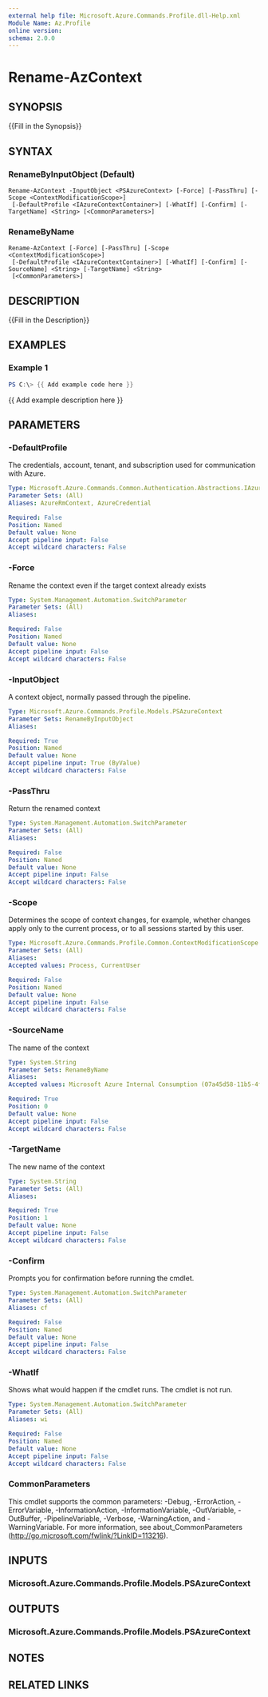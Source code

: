 ```yaml
---
external help file: Microsoft.Azure.Commands.Profile.dll-Help.xml
Module Name: Az.Profile
online version:
schema: 2.0.0
---
```


# Rename-AzContext

## SYNOPSIS
{{Fill in the Synopsis}}

## SYNTAX

### RenameByInputObject (Default)
```
Rename-AzContext -InputObject <PSAzureContext> [-Force] [-PassThru] [-Scope <ContextModificationScope>]
 [-DefaultProfile <IAzureContextContainer>] [-WhatIf] [-Confirm] [-TargetName] <String> [<CommonParameters>]
```

### RenameByName
```
Rename-AzContext [-Force] [-PassThru] [-Scope <ContextModificationScope>]
 [-DefaultProfile <IAzureContextContainer>] [-WhatIf] [-Confirm] [-SourceName] <String> [-TargetName] <String>
 [<CommonParameters>]
```

## DESCRIPTION
{{Fill in the Description}}

## EXAMPLES

### Example 1
```powershell
PS C:\> {{ Add example code here }}
```

{{ Add example description here }}

## PARAMETERS

### -DefaultProfile
The credentials, account, tenant, and subscription used for communication with Azure.

```yaml
Type: Microsoft.Azure.Commands.Common.Authentication.Abstractions.IAzureContextContainer
Parameter Sets: (All)
Aliases: AzureRmContext, AzureCredential

Required: False
Position: Named
Default value: None
Accept pipeline input: False
Accept wildcard characters: False
```

### -Force
Rename the context even if the target context already exists

```yaml
Type: System.Management.Automation.SwitchParameter
Parameter Sets: (All)
Aliases:

Required: False
Position: Named
Default value: None
Accept pipeline input: False
Accept wildcard characters: False
```

### -InputObject
A context object, normally passed through the pipeline.

```yaml
Type: Microsoft.Azure.Commands.Profile.Models.PSAzureContext
Parameter Sets: RenameByInputObject
Aliases:

Required: True
Position: Named
Default value: None
Accept pipeline input: True (ByValue)
Accept wildcard characters: False
```

### -PassThru
Return the renamed context

```yaml
Type: System.Management.Automation.SwitchParameter
Parameter Sets: (All)
Aliases:

Required: False
Position: Named
Default value: None
Accept pipeline input: False
Accept wildcard characters: False
```

### -Scope
Determines the scope of context changes, for example, whether changes apply only to the current process, or to all sessions started by this user.

```yaml
Type: Microsoft.Azure.Commands.Profile.Common.ContextModificationScope
Parameter Sets: (All)
Aliases:
Accepted values: Process, CurrentUser

Required: False
Position: Named
Default value: None
Accept pipeline input: False
Accept wildcard characters: False
```

### -SourceName
The name of the context

```yaml
Type: System.String
Parameter Sets: RenameByName
Aliases:
Accepted values: Microsoft Azure Internal Consumption (07a45d58-11b5-4fd3-8cb6-12ac232d1c3f) - stephen.tramer@microsoft.com, Visual Studio Enterprise (ba04b8a1-d48f-4bc8-a53e-aa05cb7a7d06) - stephen.tramer@microsoft.com, Email Platform Prod(Converted to EA) (0db7356d-b487-4ce3-9768-e57afe0763c6) - stephen.tramer@microsoft.com, Visual Studio Enterprise (0b186e08-ea4c-4dcf-a82e-da80567adc1c) - stephen.tramer@microsoft.com, Cosmos_WDG_Core_BnB_100348 (dae41bd3-9db4-4b9b-943e-832b57cac828) - stephen.tramer@microsoft.com, SETO_SCId4384303_Glass_Dev_Corpnet (b171ea33-bd59-444a-a6d6-94e31f5bef1f) - stephen.tramer@microsoft.com, Microsoft Azure Internal Consumption (07a45d58-11b5-4fd3-8cb6-12ac232d1c3f) - sttramer@microsoft.com, Microsoft Azure Internal Consumption (3a114192-82f9-4b59-a788-3cb958275193) - stephen.tramer@microsoft.com, PMFB (24a7e655-6046-40ef-9a31-8f8a40208620) - stephen.tramer@microsoft.com, Core-ES-BLD (54e18c35-3863-4a17-8e52-b5aa1e65847e) - stephen.tramer@microsoft.com, Azure SDK Infrastructure (6b085460-5f21-477e-ba44-1035046e9101) - stephen.tramer@microsoft.com, CodeMine-Prod (dc4948fc-fa86-4bee-9410-c0891a1f62b0) - stephen.tramer@microsoft.com

Required: True
Position: 0
Default value: None
Accept pipeline input: False
Accept wildcard characters: False
```

### -TargetName
The new name of the context

```yaml
Type: System.String
Parameter Sets: (All)
Aliases:

Required: True
Position: 1
Default value: None
Accept pipeline input: False
Accept wildcard characters: False
```

### -Confirm
Prompts you for confirmation before running the cmdlet.

```yaml
Type: System.Management.Automation.SwitchParameter
Parameter Sets: (All)
Aliases: cf

Required: False
Position: Named
Default value: None
Accept pipeline input: False
Accept wildcard characters: False
```

### -WhatIf
Shows what would happen if the cmdlet runs.
The cmdlet is not run.

```yaml
Type: System.Management.Automation.SwitchParameter
Parameter Sets: (All)
Aliases: wi

Required: False
Position: Named
Default value: None
Accept pipeline input: False
Accept wildcard characters: False
```

### CommonParameters
This cmdlet supports the common parameters: -Debug, -ErrorAction, -ErrorVariable, -InformationAction, -InformationVariable, -OutVariable, -OutBuffer, -PipelineVariable, -Verbose, -WarningAction, and -WarningVariable.
For more information, see about_CommonParameters (http://go.microsoft.com/fwlink/?LinkID=113216).

## INPUTS

### Microsoft.Azure.Commands.Profile.Models.PSAzureContext

## OUTPUTS

### Microsoft.Azure.Commands.Profile.Models.PSAzureContext

## NOTES

## RELATED LINKS
